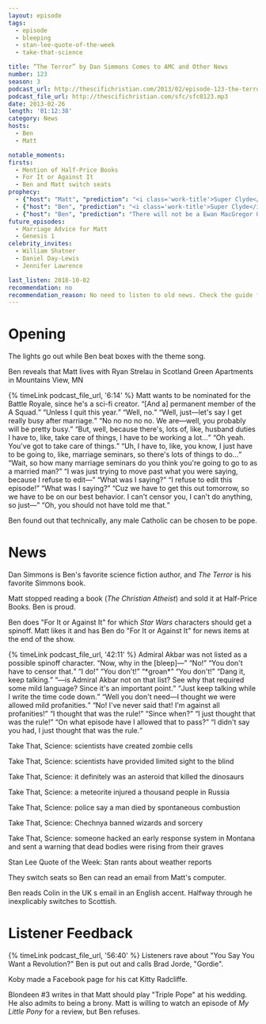 ```yaml
---
layout: episode
tags:
  - episode
  - bleeping
  - stan-lee-quote-of-the-week
  - take-that-science

title: “The Terror” by Dan Simmons Comes to AMC and Other News
number: 123
season: 3
podcast_url: http://thescifichristian.com/2013/02/episode-123-the-terror-by-dan-simmons-comes-to-amc-and-other-news/
podcast_file_url: http://thescifichristian.com/sfc/sfc0123.mp3
date: 2013-02-26
length: '01:12:38'
category: News
hosts:
  - Ben
  - Matt

notable_moments:
firsts:
  - Mention of Half-Price Books
  - For It or Against It
  - Ben and Matt switch seats
prophecy: 
  - {"host": "Matt", "prediction": "<i class='work-title'>Super Clyde</i> with Rupert Grint will get a full first season", "veracity": false, "comments": ""}
  - {"host": "Ben", "prediction": "<i class='work-title'>Super Clyde</i> with Rupert Grint will not get 6 episodes", "veracity": true, "comments": ""}
  - {"host": "Ben", "prediction": "There will not be a Ewan MacGregor Obi-Wan prequel because Disney wants to distance itself from the prequels", "veracity": true, "comments": "Could still happen"} 
future_episodes:
  - Marriage Advice for Matt
  - Genesis 1
celebrity_invites: 
  - William Shatner
  - Daniel Day-Lewis
  - Jennifer Lawrence

last_listen: 2018-10-02
recommendation: no
recommendation_reason: No need to listen to old news. Check the guide for what's interesting in hindsight.
---
```

# Opening
The lights go out while Ben beat boxes with the theme song. 

Ben reveals that Matt lives with Ryan Strelau in Scotland Green Apartments in Mountains View, MN

<div class="quote">
  {% timeLink podcast_file_url, '6:14' %}
  <span class="quote-context is-size-6">Matt wants to be nominated for the Battle Royale, since he's a sci-fi creator.</span>
  <q class="ben">[And a] permanent member of the A Squad.</q>
  <q class="matt">Unless I quit this year.</q>
  <q class="ben">Well, no.</q>
  <q class="matt">Well, just—let's say I get really busy after marriage.</q>
  <q class="ben">No no no no no. We are—well, you probably will be pretty busy.</q>
  <q class="matt">But, well, because there's, lots of, like, husband duties I have to, like, take care of things, I have to be working a lot...</q>
  <q class="ben">Oh yeah. You've got to take care of things.</q>
  <q class="matt">Uh, I have to, like, you know, I just have to be going to, like, marriage seminars, so there's lots of things to do...</q>
  <q class="ben">Wait, so how many marriage seminars do you think you're going to go to as a married man?</q>
  <q class="matt">I was just trying to move past what you were saying, because I refuse to edit—</q>
  <q class="ben">What was I saying?</q>
  <q class="matt">I refuse to edit this episode!</q>
  <q class="ben">What was I saying?</q>
  <q class="matt">Cuz we have to get this out tomorrow, so we have to be on our best behavior. I can't censor you, I can't do anything, so just—</q>
  <q class="ben">Oh, you should not have told me that.</q>
</div>

Ben found out that technically, any male Catholic can be chosen to be pope.



# News 
Dan Simmons is Ben's favorite science fiction author, and <i class="work-title">The Terror</i> is his favorite Simmons book.

Matt stopped reading a book (<i class="work-title">The Christian Atheist</i>) and sold it at Half-Price Books. Ben is proud.

Ben does "For It or Against It" for which <i class="work-title">Star Wars</i> characters should get a spinoff. Matt likes it and has Ben do "For It or Against It" for news items at the end of the show. 

<div class="quote">
  {% timeLink podcast_file_url, '42:11' %}
  <span class="quote-context is-size-6">Admiral Akbar was not listed as a possible spinoff character.</span>
  <q class="ben">Now, why in the [bleep]—</q>
  <q class="matt">No!</q>
  <q class="ben">You don't have to censor that.</q>
  <q class="matt">I do!</q>
  <q class="ben">You don't!</q>
  <q class="matt">*groan*</q>
  <q class="ben">You don't!</q>
  <q class="matt">Dang it, keep talking.</q>
  <q class="ben">—is Admiral Akbar not on that list? See why that required some mild language? Since it's an important point.</q>
  <q class="matt">Just keep talking while I write the time code down.</q>
  <q class="ben">Well you don't need—I thought we were allowed mild profanities.</q>
  <q class="matt">No! I've never said that! I'm against all profanities!</q>
  <q class="ben">I thought that was the rule!</q>
  <q class="matt">Since when?</q>
  <q class="ben">I just thought that was the rule!</q>
  <q class="matt">On what episode have I allowed that to pass?</q>
  <q class="ben">I didn't say you had, I just thought that was the rule.</q>
</div>

Take That, Science: scientists have created zombie cells

Take That, Science: scientists have provided limited sight to the blind

Take That, Science: it definitely was an asteroid that killed the dinosaurs

Take That, Science: a meteorite injured a thousand people in Russia

Take That, Science: police say a man died by spontaneous combustion

Take That, Science: Chechnya banned wizards and sorcery

Take That, Science: someone hacked an early response system in Montana and sent a warning that dead bodies were rising from their graves

Stan Lee Quote of the Week: Stan rants about weather reports

They switch seats so Ben can read an email from Matt's computer. 

Ben reads Colin in the UK s email in an English accent. Halfway through he inexplicably switches to Scottish. 



# Listener Feedback

{% timeLink podcast_file_url, '56:40' %} Listeners rave about "You Say You Want a Revolution?" Ben is put out and calls Brad Jorde, "Gordie".

Koby made a Facebook page for his cat Kitty Radcliffe.

Blondeen #3 writes in that Matt should play "Triple Pope" at his wedding. He also admits to being a brony. Matt is willing to watch an episode of <i class="work-title">My Little Pony</i> for a review, but Ben refuses.